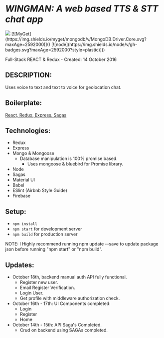 # _WINGMAN: A web based TTS & STT chat app_
<img src="https://camo.githubusercontent.com/1c5c800fbdabc79cfaca8c90dd47022a5b5c7486/68747470733a2f2f696d672e736869656c64732e696f2f62616467652f636f64652532307374796c652d616972626e622d627269676874677265656e2e7376673f7374796c653d666c61742d737175617265" />
[![MyGet](https://img.shields.io/myget/mongodb/v/MongoDB.Driver.Core.svg?maxAge=2592000)]()
[![node](https://img.shields.io/node/v/gh-badges.svg?maxAge=2592000?style=plastic)]()

Full-Stack REACT & Redux - Created: 14 October 2016
<!-- ### Deployed on Heroku [here](https://itiner-ez.herokuapp.com/). -->

## DESCRIPTION:
Uses voice to text and text to voice for geolocation chat.

## Boilerplate:
[React, Redux, Express, Sagas](https://github.com/TobiahRex/reactBoilerplate)

## Technologies:
  - Redux
  - Express
  - Mongo & Mongoose
    * Database manipulation is 100% promise based.
      - Uses mongoose & bluebird for Promise library.
  - Node
  - Sagas
  - Material UI
  - Babel
  - ESlint (Airbnb Style Guide)
  - Firebase

## Setup:
  - `npm install`
  - `npm start` for development server
  - `npm build` for production server

  NOTE: I Highly recommend running npm update --save to update package json before running "npm start" or "npm build".

## Updates:
  - October 18th, backend manual auth API fully functional.
    * Register new user.
    * Email Register Verification.
    * Login User.
    * Get profile with middleware authorization check.
  - October 16th - 17th:  UI Components completed:
    * Login
    * Register
    * Home
  - October 14th - 15th: API Saga's Completed.
    * Crud on backend using SAGAs completed.
